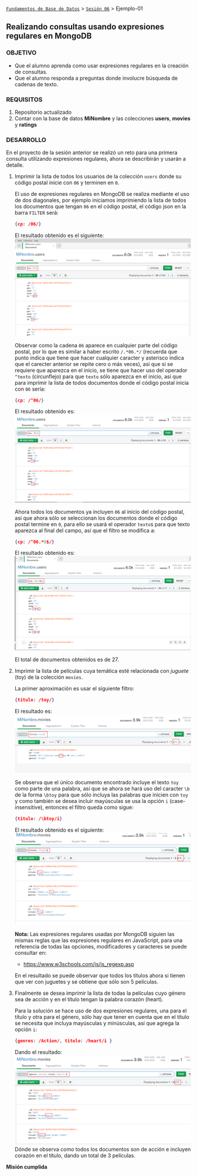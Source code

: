 [`Fundamentos de Base de Datos`](../../Readme.md) > [`Sesión 06`](../Readme.md) > Ejemplo-01
## Realizando consultas usando expresiones regulares en MongoDB

### OBJETIVO
- Que el alumno aprenda como usar expresiones regulares en la creación de consultas.
- Que el alumno responda a preguntas donde involucre búsqueda de cadenas de texto.

### REQUISITOS
1. Repositorio actualizado
1. Contar con la base de datos __MiNombre__ y las colecciones __users__, __movies__ y __ratings__

### DESARROLLO
En el proyecto de la sesión anterior se realizó un reto para una primera consulta utilizando expresiones regulares, ahora se describirán y usarán a detalle.

1. Imprimir la lista de todos los usuarios de la colección `users` donde su código postal inicie con `06` y terminen en `0`.

   El uso de expresiones regulares en MongoDB se realiza mediante el uso de dos diagonales, por ejemplo iniciamos imprimiendo la lista de todos los documentos que tengan `06` en el código postal, el código json en la barra `FILTER` será:
   ```json
   {cp: /06/}
   ```
   El resultado obtenido es el siguiente:
   ![Regex en mongoDB](assets/regex-01.png)

   Observar como la cadena `06` aparece en cualquier parte del código postal, por lo que es similar a haber escrito `/.*06.*/` (recuerda que punto indica que tiene que hacer cualquier caracter y asterisco indica que el carecter anterior se repite cero o más veces), así que si se requiere que aparezca en el inicio, se tiene que hacer uso del operador `^texto` (circunflejo) para que `texto` sólo aparezca en el inicio, así que para imprimir la lista de todos documentos donde el código postal inicia con `06` sería:
   ```json
   {cp: /^06/}
   ```
   El resultado obtenido es:
   ![Regex en mongoDB](assets/regex-02.png)

   Ahora todos los documentos ya incluyen `06` al inicio del código postal, así que ahora sólo se seleccionan los documentos donde el código postal termine en `0`, para ello se usará el operador `texto$` para que texto aparezca al final del campo, así que el filtro se modifica a:
   ```json
   {cp: /^06.*0$/}
   ```
   El resultado obtenido es:
   ![Regex en mongoDB](assets/regex-03.png)

   El total de documentos obtenidos es de 27.

1. Imprimir la lista de películas cuya temática esté relacionada con _juguete_ (toy) de la colección `movies`.

   La primer aproximación es usar el siguiente filtro:
   ```json
   {titulo: /toy/}
   ```
   El resultado es:
   ![Películas de juguetes](assets/regex-04.png)

   Se observa que el único documento encontrado incluye el texto `toy` como parte de una palabra, así que se ahora se hará uso del caracter `\b` de la forma `\btoy` para que sólo incluya las palabras que inicien con `toy` y como también se desea incluir mayúsculas se usa la opción `i` (case-insensitive), entonces el filtro queda como sigue:
   ```json
   {titulo: /\btoy/i}
   ```
   El resultado obtenido es el siguiente:
   ![Películas de juguetes](assets/regex-05.png)

   __Nota:__ Las expresiones regulares usadas por MongoDB siguien las mismas reglas que las expresiones regulares en JavaScript, para una referencia de todas las opciones, modificadores y caracteres se puede consultar en:
   - https://www.w3schools.com/js/js_regexp.asp

   En el resultado se puede observar que todos los títulos ahora si tienen que ver con juguetes y se obtiene que sólo son 5 películas.

1. Finalmente se desea imprimir la lista de todas la películas cuyo género sea de acción y en el título tengan la palabra corazón (heart).

   Para la solución se hace uso de dos expresiones regulares, una para el título y otra para el género, sólo hay que tener en cuenta que en el título se necesita que incluya mayúsculas y minúsculas, así que agrega la opción `i`:
   ```json
   {genres: /Action/, titulo: /heart/i }
   ```
   Dando el resultado:
   ![Películas de acción de corazón](assets/regex-06.png)
   Dónde se observa como todos los documentos son de acción e incluyen corazón en el título, dando un total de 3 películas.

__Misión cumplida__
